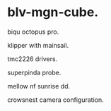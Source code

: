 # blv-mgn-cube.

biqu octopus pro.

klipper with mainsail. 

tmc2226 drivers.

superpinda probe.

mellow nf sunrise dd.

crowsnest camera configuration.
